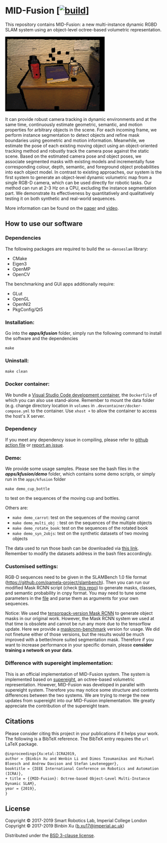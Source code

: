 # MID-Fusion [[![build](https://github.com/binbin-xu/mid-fusion/workflows/build/badge.svg)](https://github.com/binbin-xu/mid-fusion/actions)]

This repository contains MID-Fusion: a new multi-instance dynamic RGBD SLAM system using an object-level octree-based volumetric representation.

![MID-Fusion](teaser/midfusion.gif)




It can provide robust camera tracking in dynamic environments and at the same time, continuously estimate geometric, semantic, and motion properties for arbitrary objects in the scene. For each incoming frame, we perform instance segmentation to detect objects and refine mask boundaries using geometric and motion information. Meanwhile, we estimate the pose of each existing moving object using an object-oriented tracking method and robustly track the camera pose against the static scene. Based on the estimated camera pose and object poses, we associate segmented masks with existing models and incrementally fuse corresponding colour, depth, semantic, and foreground object probabilities into each object model. In contrast to existing approaches, our system is the first system to generate an object-level dynamic volumetric map from a single RGB-D camera, which can be used directly for robotic tasks. Our method can run at 2-3 Hz on a CPU, excluding the instance segmentation part. We demonstrate its effectiveness by quantitatively and qualitatively testing it on both synthetic and real-world sequences.



More information can be found on the [paper](https://arxiv.org/pdf/1812.07976.pdf) and [video](https://www.youtube.com/watch?v=gturboNl9gg).

## How to use our software
### Dependencies
The following packages are required to build the `se-denseslam` library:
* CMake 
* Eigen3 
* OpenMP 
* OpenCV

The benchmarking and GUI apps additionally require:
* GLut
* OpenGL
* OpenNI2
* PkgConfig/Qt5

  

### Installation:

Go into the ***apps/kfusion*** folder, simply run the following command to install the software and the dependencies

```
make
```


### Uninstall:

```
make clean
```


### Docker container:
We bundle a [Visual Studio Code development container](https://code.visualstudio.com/docs/remote/containers), the `Dockerfile` of which you can also use stand-alone. Remember to mount the data folder (e.g. change directory location in `volumes` in `.devcontainer/docker-compose.yml` to the container. Use `xhost +` to allow the container to access the host's X server.


### Dependency
If you meet any dependency issue in compiling, please refer to [github action file](https://github.com/binbin-xu/mid-fusion/blob/master/.github/workflows/main.yml) or [report an issue](https://github.com/binbin-xu/mid-fusion/issues).


### Demo:

We provide some usage samples. Please see the bash files in the ***apps/kfusion/demo***  folder, which contains some demo scripts, or simply run in the `apps/kfusion` folder

```
make demo_cup_bottle 
```

to test on the sequences of the moving cup and bottles.

Others are:

  * `make demo_carrot`: test on the sequences of the moving carrot
  * `make demo_multi_obj `:  test on the sequences of the multiple objects
  * `make demo_rotate_book`:  test on the sequences of the rotated book
  * `make demo_syn_2objs`: test on the synthetic datasets of two moving objects

The data used to run those bash can be downloaded via [this link](https://drive.google.com/drive/folders/1DmqX59qw_U6YsmkY9aZfZ5y0Dt65N_1x?usp=sharing). Remember to modify the datasets address in the bash files accordingly.

### Customised settings:

  RGB-D sequences need to be given in the SLAMBench 1.0 file format (https://github.com/pamela-project/slambench). Then you can run our modified Mask RCNN script (check [this repo](https://github.com/binbin-xu/maskrcnn_for_midfusion)) to generate masks, classes, and semantic probability in cnpy format. You may need to tune some parameters in the [file](https://github.com/binbin-xu/mid-fusion/blob/master/apps/kfusion/include/default_parameters.h) and parse them as arguments for your own sequences.

  Notice: We used the [tensorpack-version Mask RCNN](https://github.com/tensorpack/tensorpack/tree/master/examples/FasterRCNN) to generate object masks in our original work. However, the Mask RCNN system we used at that time is obsolete and cannot be run any more due to the tensorflow update. Here we provide a [maskrcnn-benchmark](https://github.com/binbin-xu/maskrcnn_for_midfusion) version for usage. We did not finetune either of those versions, but the results would be much improved with a better/more suited segmentation mask. Therefore if you want to increase performance in your specific domain, please **consider training a network on your data**. 


### Difference with supereight implementation:

  This is an official implementation of MID-Fusion system. The system is implemented based on [supereight](https://github.com/emanuelev/supereight), an octree-based volumetric representation. However, MID-Fusion was developed in parallel with supereight system. Therefore you may notice some structure and contents differences between the two systems. We are trying to merge the new updates from supereight into our MID-Fusion implementation. We greatly appreciate the contribution of the supereight team.



## Citations

Please consider citing this project in your publications if it helps your work. The following is a BibTeX reference. The BibTeX entry requires the `url` LaTeX package.

```
@inproceedings{Xu:etal:ICRA2019,
author = {Binbin Xu and Wenbin Li and Dimos Tzoumanikas and Michael Bloesch and Andrew Davison and Stefan Leutenegger},
booktitle = {IEEE International Conference on Robotics and Automation (ICRA)},
+ title = {{MID-Fusion}: Octree-based Object-Level Multi-Instance Dynamic SLAM},
year = {2019},
}
```

## License
Copyright © 2017-2019 Smart Robotics Lab, Imperial College London \
Copyright © 2017-2019 Binbin Xu (b.xu17@imperial.ac.uk)

Distributed under the [BSD 3-clause license](LICENSE). 